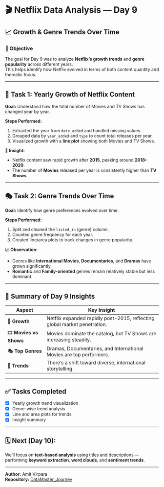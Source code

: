 # 🎬 Netflix Data Analysis — Day 9  
## 📈 Growth & Genre Trends Over Time  

### 🎯 Objective  
The goal for Day 9 was to analyze **Netflix’s growth trends** and **genre popularity** across different years.  
This helps identify how Netflix evolved in terms of both content quantity and thematic focus.

---

## 🧩 Task 1: Yearly Growth of Netflix Content  

**Goal:** Understand how the total number of Movies and TV Shows has changed year by year.  

**Steps Performed:**  
1. Extracted the year from `date_added` and handled missing values.  
2. Grouped data by `year_added` and `type` to count total releases per year.  
3. Visualized growth with a **line plot** showing both Movies and TV Shows.  

**🧠 Insight:**  
- Netflix content saw rapid growth after **2015**, peaking around **2018–2020**.  
- The number of **Movies** released per year is consistently higher than **TV Shows**.

---

## 🎭 Task 2: Genre Trends Over Time  

**Goal:** Identify how genre preferences evolved over time.  

**Steps Performed:**  
1. Split and cleaned the `listed_in` (genre) column.  
2. Counted genre frequency for each year.  
3. Created line/area plots to track changes in genre popularity.  

**📈 Observation:**  
- Genres like **International Movies**, **Documentaries**, and **Dramas** have grown significantly.  
- **Romantic** and **Family-oriented** genres remain relatively stable but less dominant.

---

## 🧠 Summary of Day 9 Insights  

| Aspect | Key Insight |
|--------|--------------|
| 📅 **Growth** | Netflix expanded rapidly post-2015, reflecting global market penetration. |
| 🎞️ **Movies vs Shows** | Movies dominate the catalog, but TV Shows are increasing steadily. |
| 🎭 **Top Genres** | Dramas, Documentaries, and International Movies are top performers. |
| 🔄 **Trends** | There’s a shift toward diverse, international storytelling. |

---

## ✅ Tasks Completed  
- [x] Yearly growth trend visualization  
- [x] Genre-wise trend analysis  
- [x] Line and area plots for trends  
- [x] Insight summary  

---

## 🗓️ Next (Day 10):  
We’ll focus on **text-based analysis** using titles and descriptions — performing **keyword extraction**, **word clouds**, and **sentiment trends**.

---

**Author:** Amit Virpara  
**Repository:** [DataMaster_Journey](https://github.com/Err0R2811/DataMaster_Journey)

